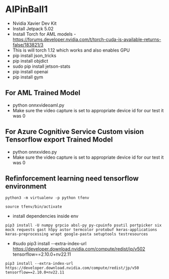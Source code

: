 # AIPinBall1

- Nvidia Xavier Dev Kit
- Install Jetpack 5.02
- Install Torch for AML models - https://forums.developer.nvidia.com/t/torch-cuda-is-available-returns-false/183821/3
- This is will torch 1.12 which works and also enables GPU
- pip install json_tricks
- pip install objdict
- sudo pip install jetson-stats
- pip install openai
- pip install gym

## For AML Trained Model

- python onnxvideoaml.py
- Make sure the video capture is set to appropriate device id for our test it was 0

## For Azure Cognitive Service Custom vision Tensorflow export Trained Model

- python onnxvideo.py
- Make sure the video capture is set to appropriate device id for our test it was 0

## Refinforcement learning need tensorflow environment

```
python3 -m virtualenv -p python tfenv
```

```
source tfenv/bin/activate
```

- install dependencies inside env

```
pip3 install -U numpy grpcio absl-py py-cpuinfo psutil portpicker six mock requests gast h5py astor termcolor protobuf keras-applications keras-preprocessing wrapt google-pasta setuptools testresources
```

- #sudo pip3 install --extra-index-url https://developer.download.nvidia.com/compute/redist/jp/v502 tensorflow==2.10.0+nv22.11

```
pip3 install --extra-index-url https://developer.download.nvidia.com/compute/redist/jp/v50 tensorflow==2.10.0+nv22.11
```
